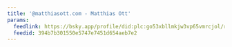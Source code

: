 ```yaml
---
title: '@matthiasott.com - Matthias Ott'
params:
  feedlink: https://bsky.app/profile/did:plc:go53xbllmkjw3vp65vmrcjol/rss
  feedid: 394b7b301550e5747e7451d654aeb7e2
---
```

